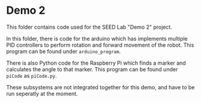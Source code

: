 # Demo 2

This folder contains code used for the SEED Lab "Demo 2" project.

In this folder, there is code for the arduino which has implements multiple PID controllers to perform rotation and forward movement of the robot.
This program can be found under `arduino_program`.

There is also Python code for the Raspberry Pi which finds a marker and calculates the angle to that marker.
This program can be found under `piCode` as `piCode.py`.

These subsystems are not integrated together for this demo, and have to be run seperatly at the moment.
